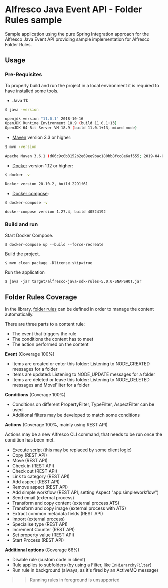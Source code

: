# Alfresco Java Event API - Folder Rules sample

Sample application using the pure Spring Integration approach for the Alfresco Java Event API providing sample implementation for Alfresco Folder Rules.


## Usage

### Pre-Requisites

To properly build and run the project in a local environment it is required to have installed some tools.

* Java 11:
```bash
$ java -version

openjdk version "11.0.1" 2018-10-16
OpenJDK Runtime Environment 18.9 (build 11.0.1+13)
OpenJDK 64-Bit Server VM 18.9 (build 11.0.1+13, mixed mode)
```

* [Maven](https://maven.apache.org/install.html) version 3.3 or higher:
```bash
$ mvn -version

Apache Maven 3.6.1 (d66c9c0b3152b2e69ee9bac180bb8fcc8e6af555; 2019-04-04T21:00:29+02:00)
```

* [Docker](https://docs.docker.com/install/) version 1.12 or higher:
```bash
$ docker -v

Docker version 20.10.2, build 2291f61
```

* [Docker compose](https://docs.docker.com/compose/install/):
```bash
$ docker-compose -v

docker-compose version 1.27.4, build 40524192
```

### Build and run

Start Docker Compose.

```
$ docker-compose up --build --force-recreate
```

Build the project.

```
$ mvn clean package -Dlicense.skip=true
```

Run the application

```
$ java -jar target/alfresco-java-sdk-rules-5.0.0-SNAPSHOT.jar
```

## Folder Rules Coverage
In the library, [folder rules](https://docs.alfresco.com/content-services/latest/using/content/rules/) can be defined in order to manage the content automatically.

There are three parts to a content rule:

* The event that triggers the rule
* The conditions the content has to meet
* The action performed on the content

**Event** (Coverage 100%)

* Items are created or enter this folder: Listening to NODE_CREATED messages for a folder
* Items are updated: Listening to NODE_UPDATE messages for a folder
* Items are deleted or leave this folder: Listening to NODE_DELETED messages and MoveFilter for a folder

**Conditions** (Coverage 100%)

* Conditions on different PropertyFilter, TypeFilter, AspectFilter can be used
* Additional filters may be developed to match some conditions

**Actions** (Coverage 100%, mainly using REST API)

Actions may be a new Alfresco CLI command, that needs to be run once the condition has been met.

* Execute script (this may be replaced by some client logic)
* Copy (REST API)
* Move (REST API)
* Check in (REST API)
* Check out (REST API)
* Link to category (REST API)
* Add aspect (REST API)
* Remove aspect (REST API)
* Add simple workflow (REST API, setting Aspect "app:simpleworkflow")
* Send email (external process)
* Transform and copy content (external process ATS)
* Transform and copy image (external process with ATS)
* Extract common metadata fields (REST API)
* Import (external process)
* Specialise type (REST API)
* Increment Counter (REST API)
* Set property value (REST API)
* Start Process (REST API)

**Additional options** (Coverage 66%)

* Disable rule (custom code in client)
* Rule applies to subfolders (by using a Filter, like `InHierarchyFilter`)
* Run rule in background (always, as it's fired by an ActiveMQ message)

>> Running rules in foreground is unsupported
